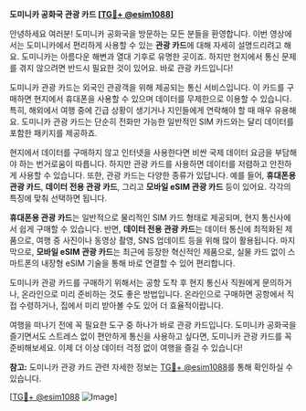 **도미니카 공화국 관광 카드 [[TG💪+ @esim1088](https://t.me/s/esim1088)]**

안녕하세요 여러분! 도미니카 공화국을 방문하는 모든 분들을 환영합니다. 이번 영상에서는 도미니카에서 편리하게 사용할 수 있는 **관광 카드**에 대해 자세히 설명드리려고 해요. 도미니카는 아름다운 해변과 열대 기후로 유명한 곳이죠. 하지만 현지에서 통신 문제를 겪지 않으려면 반드시 필요한 것이 있어요. 바로 관광 카드입니다!

도미니카 관광 카드는 외국인 관광객을 위해 제공되는 통신 서비스입니다. 이 카드를 구매하면 현지에서 휴대폰을 사용할 수 있으며 데이터를 무제한으로 이용할 수 있습니다. 특히, 해외에서 여행 중에 긴급 상황이 생기거나 지인들에게 연락해야 할 때 매우 유용해요. 도미니카 관광 카드는 단순히 전화만 가능한 일반적인 SIM 카드와는 달리 데이터를 포함한 패키지를 제공하죠.

현지에서 데이터를 구매하지 않고 인터넷을 사용한다면 비싼 국제 데이터 요금을 부담해야 하는 번거로움이 따릅니다. 하지만 관광 카드를 사용하면 데이터를 저렴하고 안전하게 사용할 수 있습니다. 또한, 관광 카드는 다양한 종류가 있답니다. 예를 들어, **휴대폰용 관광 카드**, **데이터 전용 관광 카드**, 그리고 **모바일 eSIM 관광 카드** 등이 있어요. 각각의 특징에 맞춰 선택하면 됩니다.

**휴대폰용 관광 카드**는 일반적으로 물리적인 SIM 카드 형태로 제공되며, 현지 통신사에서 쉽게 구매할 수 있습니다. 반면, **데이터 전용 관광 카드**는 데이터 통신에 최적화된 제품으로, 여행 중 사진이나 동영상 촬영, SNS 업데이트 등을 위해 많이 활용됩니다. 마지막으로, **모바일 eSIM 관광 카드**는 최근에 등장한 혁신적인 제품으로, 실물 카드 없이 스마트폰의 내장형 eSIM 기술을 통해 바로 연결할 수 있어 편리합니다.

도미니카 관광 카드를 구매하기 위해서는 공항 도착 후 현지 통신사 직원에게 문의하거나, 온라인으로 미리 준비하는 것도 좋은 방법입니다. 온라인으로 구매하면 공항에서 직접 수령하거나, 집에서 미리 받아볼 수도 있어 더 효율적이랍니다.

여행을 떠나기 전에 꼭 필요한 도구 중 하나가 바로 관광 카드입니다. 도미니카 공화국을 즐기면서도 스트레스 없이 편안하게 통신을 사용하고 싶다면, 도미니카 관광 카드를 꼭 준비해보세요. 이제 더 이상 데이터 걱정 없이 여행을 즐길 수 있습니다!

**참고:** 도미니카 관광 카드 관련 자세한 정보는 [TG💪+ @esim1088](https://t.me/s/esim1088)를 통해 확인하실 수 있습니다.

[[TG💪+ @esim1088](https://t.me/s/esim1088) ![Image](https://i.postimg.cc/Y0z9fWf4/image.png)]